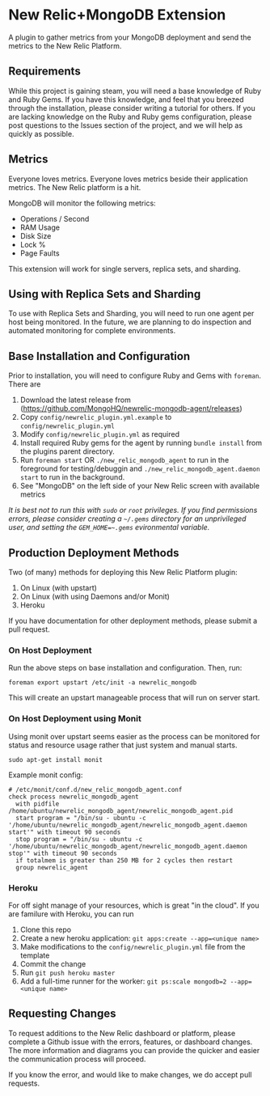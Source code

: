 # New Relic+MongoDB Extension

A plugin to gather metrics from your MongoDB deployment and send the
metrics to the New Relic Platform.

## Requirements

While this project is gaining steam, you will need a base knowledge of
Ruby and Ruby Gems.  If you have this knowledge, and feel that you
breezed through the installation, please consider writing a tutorial for
others.  If you are lacking knowledge on the Ruby and Ruby gems
configuration, please post questions to the Issues section of the
project, and we will help as quickly as possible. 

## Metrics

Everyone loves metrics.  Everyone loves metrics beside their application
metrics.  The New Relic platform is a hit.

MongoDB will monitor the following metrics:

* Operations / Second
* RAM Usage
* Disk Size
* Lock %
* Page Faults

This extension will work for single servers, replica sets, and sharding.

## Using with Replica Sets and Sharding

To use with Replica Sets and Sharding, you will need to run one agent
per host being monitored.  In the future, we are planning to do
inspection and automated monitoring for complete environments.

## Base Installation and Configuration

Prior to installation, you will need to configure Ruby and Gems with `foreman`.  There are 

1. Download the latest release from (https://github.com/MongoHQ/newrelic-mongodb-agent/releases)
2. Copy `config/newrelic_plugin.yml.example` to `config/newrelic_plugin.yml` 
3. Modify `config/newrelic_plugin.yml` as required
3. Install required Ruby gems for the agent by running `bundle install` from the plugins parent directory.
4. Run `foreman start` OR `./new_relic_mongodb_agent` to run in the foreground for testing/debuggin and `./new_relic_mongodb_agent.daemon start` to run in the background.
5. See "MongoDB" on the left side of your New Relic screen with available metrics

*It is best not to run this with `sudo` or `root` privileges.  If you find permissions errors, please consider creating a `~/.gems` directory for an unprivileged user, and setting the `GEM_HOME=~.gems` evironmental variable.*

## Production Deployment Methods

Two (of many) methods for deploying this New Relic Platform plugin:

1. On Linux (with upstart)
2. On Linux (with using Daemons and/or Monit)
3. Heroku 

If you have documentation for other deployment methods, please submit a
pull request.

### On Host Deployment

Run the above steps on base installation and configuration.  Then, run:

`foreman export upstart /etc/init -a newrelic_mongodb`

This will create an upstart manageable process that will run on server
start.

### On Host Deployment using Monit

Using monit over upstart seems easier as the process can be monitored for status and resource usage rather that just system and manual starts.

`sudo apt-get install monit`

Example monit config:

```
# /etc/monit/conf.d/new_relic_mongodb_agent.conf
check process newrelic_mongodb_agent
  with pidfile /home/ubuntu/newrelic_mongodb_agent/newrelic_mongodb_agent.pid
  start program = "/bin/su - ubuntu -c '/home/ubuntu/newrelic_mongodb_agent/newrelic_mongodb_agent.daemon start'" with timeout 90 seconds
  stop program = "/bin/su - ubuntu -c '/home/ubuntu/newrelic_mongodb_agent/newrelic_mongodb_agent.daemon stop'" with timeout 90 seconds
  if totalmem is greater than 250 MB for 2 cycles then restart
  group newrelic_agent
```

### Heroku

For off sight manage of your resources, which is great "in the cloud".
If you are familure with Heroku, you can run

1. Clone this repo
2. Create a new heroku application: `git apps:create --app=<unique name>`
3. Make modifications to the `config/newrelic_plugin.yml` file from the
   template
4. Commit the change
5. Run `git push heroku master`
6. Add a full-time runner for the worker: `git ps:scale mongodb=2 --app=<unique name>`


## Requesting Changes

To request additions to the New Relic dashboard or platform, please
complete a Github issue with the errors, features, or dashboard changes.
The more information and diagrams you can provide the quicker and easier the
communication process will proceed.

If you know the error, and would like to make changes, we do accept pull
requests.
